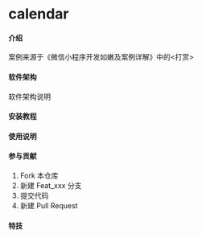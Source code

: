 # calendar

#### 介绍
案例来源于《微信小程序开发如嫩及案例详解》中的<打赏>

#### 软件架构
软件架构说明


#### 安装教程



#### 使用说明



#### 参与贡献

1.  Fork 本仓库
2.  新建 Feat_xxx 分支
3.  提交代码
4.  新建 Pull Request


#### 特技


